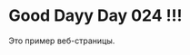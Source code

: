 <!DOCTYPE html>
<html>
<head>
    <title>Пример веб-страницы</title>
</head>
<body>
    <h1> Good Dayy Day 024 !!!</h2>
    <p>Это пример веб-страницы.</p>
</body>
</html>

